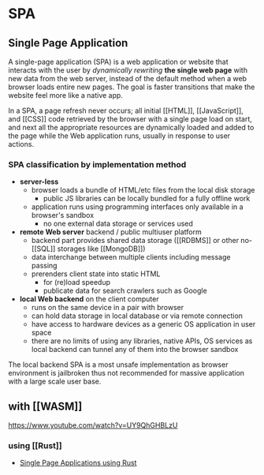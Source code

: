 # SPA
## Single Page Application

A single-page application (SPA) is a web application or website that interacts with the user by *dynamically rewriting* **the single web page** with new data from the web server, instead of the default method when a web browser loads entire new pages. The goal is faster transitions that make the website feel more like a native app.

In a SPA, a page refresh never occurs; all initial [[HTML]], [[JavaScript]], and [[CSS]] code retrieved by the browser with a single page load on start, and next all the appropriate resources are dynamically loaded and added to the page while the Web application runs, usually in response to user actions.

### SPA classification by implementation method

- **server-less**
	- browser loads a bundle of HTML/etc files from the local disk storage
		- public JS libraries can be locally bundled for a fully offline work
	- application runs using programming interfaces only available in a browser's sandbox
		- no one external data storage or services used
- **remote Web server** backend / public multiuser platform
	- backend part provides shared data storage ([[RDBMS]] or other no-[[SQL]] storages like [[MongoDB]])
	- data interchange between multiple clients including message passing
	- prerenders client state into static HTML
		- for (re)load speedup
		- publicate data for search crawlers such as Google
- **local Web backend** on the client computer
	- runs on the same device in a pair with browser
	- can hold data storage in local database or via remote connection
	- have access to hardware devices as a generic OS application in user space
	- there are no limits of using any libraries, native APIs, OS services as local backend can tunnel any of them into the browser sandbox

The local backend SPA is a most unsafe implementation as browser environment is jailbroken thus not recommended for massive application with a large scale user base.

## with [[WASM]]

https://www.youtube.com/watch?v=UY9QhGHBLzU

### using [[Rust]]
- [Single Page Applications using Rust](https://www.sheshbabu.com/posts/rust-wasm-yew-single-page-application/)

